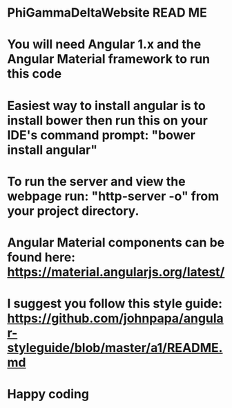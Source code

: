 # PhiGammaDeltaWebsite READ ME
#
# You will need Angular 1.x and the Angular Material framework to run this code
# Easiest way to install angular is to install bower then run this on your IDE's command prompt: "bower install angular"
# To run the server and view the webpage run: "http-server -o" from your project directory.
#
# Angular Material components can be found here: https://material.angularjs.org/latest/
#
# I suggest you follow this style guide: https://github.com/johnpapa/angular-styleguide/blob/master/a1/README.md
#
# Happy coding
